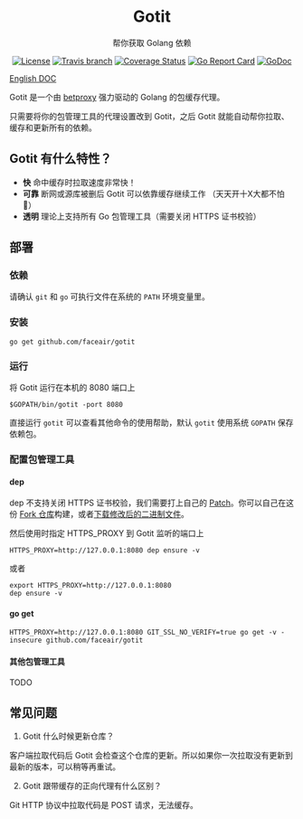 <h1 align="center">Gotit</h1>
<p align="center">帮你获取 Golang 依赖</p>

<p align="center">
    <a href="https://raw.githubusercontent.com/faceair/gotit/master/LICENSE"><img src="https://img.shields.io/hexpm/l/plug.svg" alt="License"></a>
    <a href="https://travis-ci.org/faceair/gotit"><img src="https://img.shields.io/travis/faceair/gotit/master.svg?t=1529297795" alt="Travis branch"></a>
    <a href="https://coveralls.io/github/faceair/gotit?branch=master"><img src="https://coveralls.io/repos/github/faceair/gotit/badge.svg?branch=master&t=1529297795" alt="Coverage Status"></a>
    <a href="https://goreportcard.com/report/github.com/faceair/gotit"><img src="https://goreportcard.com/badge/github.com/faceair/gotit?t=1529297795" alt="Go Report Card"></a>
    <a href="https://godoc.org/github.com/faceair/gotit"><img src="https://godoc.org/github.com/faceair/gotit?status.svg" alt="GoDoc"></a>
</p>

[English DOC](README.md)

Gotit 是一个由 [betproxy](https://github.com/faceair/betproxy) 强力驱动的 Golang 的包缓存代理。

只需要将你的包管理工具的代理设置改到 Gotit，之后 Gotit 就能自动帮你拉取、缓存和更新所有的依赖。

## Gotit 有什么特性？

- **快** 命中缓存时拉取速度非常快！
- **可靠** 断网或源库被删后 Gotit 可以依靠缓存继续工作 （天天开十X大都不怕 🙌）
- **透明** 理论上支持所有 Go 包管理工具（需要关闭 HTTPS 证书校验）

## 部署

### 依赖

请确认 `git` 和 `go` 可执行文件在系统的 `PATH` 环境变量里。

### 安装

```
go get github.com/faceair/gotit
```

### 运行

将 Gotit 运行在本机的 8080 端口上
```
$GOPATH/bin/gotit -port 8080
```
直接运行 `gotit` 可以查看其他命令的使用帮助，默认 `gotit` 使用系统 `GOPATH` 保存依赖包。

### 配置包管理工具

#### dep

dep 不支持关闭 HTTPS 证书校验，我们需要打上自己的 [Patch](https://github.com/faceair/dep/commit/43c5e6bf4597bc644a9326d16849b986076b7921)。你可以自己在这份 [Fork 仓库](https://github.com/faceair/dep)构建，或者[下载修改后的二进制文件](https://github.com/faceair/dep/releases/latest)。

然后使用时指定 HTTPS_PROXY 到 Gotit 监听的端口上
```
HTTPS_PROXY=http://127.0.0.1:8080 dep ensure -v
```
或者
```
export HTTPS_PROXY=http://127.0.0.1:8080
dep ensure -v
```

#### go get

```
HTTPS_PROXY=http://127.0.0.1:8080 GIT_SSL_NO_VERIFY=true go get -v -insecure github.com/faceair/gotit
```

#### 其他包管理工具

TODO

## 常见问题

1. Gotit 什么时候更新仓库？

客户端拉取代码后 Gotit 会检查这个仓库的更新。所以如果你一次拉取没有更新到最新的版本，可以稍等再重试。

2. Gotit 跟带缓存的正向代理有什么区别？

Git HTTP 协议中拉取代码是 POST 请求，无法缓存。
